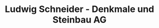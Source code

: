 ---
title: "Ludwig Schneider - Denkmale und Steinbau AG"
url: /ellefeld/ludwig-schneider-denkmale-und-steinbau-ag-alter-schulweg/
shop: Allgemein
---